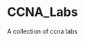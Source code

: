 # CCNA_Labs

<!--
#field
Learning

#groups
Cisco

#languages

#frames and libs

-->

A collection of ccna labs
